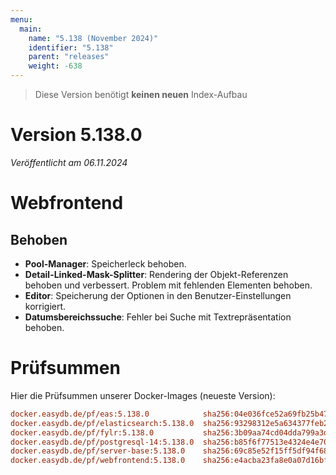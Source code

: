 ```yaml
---
menu:
  main:
    name: "5.138 (November 2024)"
    identifier: "5.138"
    parent: "releases"
    weight: -638
---
```


> Diese Version benötigt **keinen neuen** Index-Aufbau

# Version 5.138.0

*Veröffentlicht am 06.11.2024*

# Webfrontend

## Behoben

* **Pool-Manager**: Speicherleck behoben.
* **Detail-Linked-Mask-Splitter**: Rendering der Objekt-Referenzen behoben und verbessert. Problem mit fehlenden Elementen behoben.
* **Editor**: Speicherung der Optionen in den Benutzer-Einstellungen korrigiert.
* **Datumsbereichssuche**: Fehler bei Suche mit Textrepräsentation behoben.


# Prüfsummen

Hier die Prüfsummen unserer Docker-Images (neueste Version):

```ini
docker.easydb.de/pf/eas:5.138.0            sha256:04e036fce52a69fb25b47736e100126dc9401ac1f049a61feb422a0df4e61b79
docker.easydb.de/pf/elasticsearch:5.138.0  sha256:93298312e5a634377feb2db6a4ae77e13c392bed9a3533532b7012c7f32711c4
docker.easydb.de/pf/fylr:5.138.0           sha256:3b09aa74cd04dda799a3d21e35b6380c295d9be83546cc342f250d61a765cd22
docker.easydb.de/pf/postgresql-14:5.138.0  sha256:b85f6f77513e4324e4e70fb76c6d03d18612ec90d8715a6f6642ac3fa3930bfc
docker.easydb.de/pf/server-base:5.138.0    sha256:69c85e52f15ff5df94f6839bf686b94634fddb6573df19d7c6f28ee7375612d4
docker.easydb.de/pf/webfrontend:5.138.0    sha256:e4acba23fa8e0a07d16bfe5bec036e41d9147817f4853e26ff539961382b0f49
```

